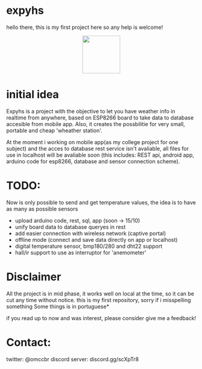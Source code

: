 

# expyhs
hello there, this is my first project here so any help is welcome!

<center><img src="http://testinghost.gearhostpreview.com/ExpyhsIconNewIcon.png" style="width: 100px"></center>


# initial idea

Expyhs is a project with the objective to let you have weather info in realtime from anywhere, based on ESP8266 board to take data to database accesible from mobile app.
Also, it creates the possbilitie for very small, portable and cheap 'wheather station'.

At the moment i working on mobile app(as my college project for one subject) and the acces to database rest service isn't avaliable, all files for use in localhost will be avaliable soon (this includes: REST api, android app, arduino code for esp8266, database and sensor connection scheme).


# TODO:
Now is only possible to send and get temperature values, the idea is to have as many as possible sensors

- upload arduino code, rest, sql, app (soon -> 15/10)
- unify board data to database queryes in rest
- add easier connection with wireless network (captive portal)
- offline mode (connect and save data directly on app or localhost)
- digital temperature sensor, bmp180/280 and dht22 support
- hall/ir support to use as interruptor for 'anemometer'

# Disclaimer
All the project is in mid phase, it works well on local at the time, so it can be cut any time without notice.
this is my first repository, sorry if i misspelling something
Some things is in portuguese* 

if you read up to now and was interest, please consider give me a feedback!
# Contact: 
twitter: @omccbr
discord server: discord.gg/scXpTr8
